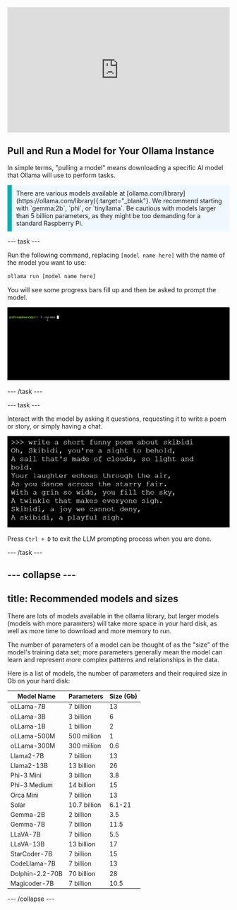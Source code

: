 <html>
  <div style="position: relative; overflow: hidden; padding-top: 56.25%;">
    <iframe style="position: absolute; top: 0; left: 0; right: 0; width: 100%; height: 100%; border: none;" src="https://www.youtube.com/embed/d-eLmdSWnZQ?rel=0&cc_load_policy=1" allowfullscreen allow="accelerometer; autoplay; clipboard-write; encrypted-media; gyroscope; picture-in-picture; web-share">
    </iframe>
  </div>
</html>

## Pull and Run a Model for Your Ollama Instance
In simple terms, "pulling a model" means downloading a specific AI model that Ollama will use to perform tasks. 

<p style='border-left: solid; border-width:10px; border-color: #0faeb0; background-color: aliceblue; padding: 10px;'>
There are various models available at [ollama.com/library](https://ollama.com/library){:target="_blank"}. We recommend starting with `gemma:2b`, `phi`, or `tinyllama`. Be cautious with models larger than 5 billion parameters, as they might be too demanding for a standard Raspberry Pi.
</p>

--- task ---

Run the following command, replacing `[model name here]` with the name of the model you want to use:

```sh
ollama run [model name here]
```
You will see some progress bars fill up and then be asked to prompt the model.

![Animation showing a command line interface with the prompt displaying "pi@raspberrypi:~ $" followed by a command being typed.](images/run_gemma2b.gif)

--- /task ---

--- task ---

Interact with the model by asking it questions, requesting it to write a poem or story, or simply having a chat.

![Screenshot of a black background with white text displaying a short, funny poem about skibidi. Whatever that is.](images/skibidi.png)

Press `Ctrl + D` to exit the LLM prompting process when you are done.

--- /task ---

--- collapse ---
---
title: Recommended models and sizes
---

There are lots of models available in the ollama library, but larger models (models with more paramters) will take more space in your hard disk, as well as more time to download and more memory to run. 

The number of parameters of a model can be thought of as the "size" of the model's training data set; more parameters generally mean the model can learn and represent more complex patterns and relationships in the data.

Here is a list of models, the number of parameters and their required size in Gb on your hard disk: 

| Model Name       | Parameters    | Size (Gb) |
| ---------------- | ------------- | --------- |
| oLLama-7B        | 7 billion     | 13        |
| oLLama-3B        | 3 billion     | 6         |
| oLLama-1B        | 1 billion     | 2         |
| oLLama-500M      | 500 million   | 1         |
| oLLama-300M      | 300 million   | 0.6       |
| Llama2-7B        | 7 billion     | 13        |
| Llama2-13B       | 13 billion    | 26        |
| Phi-3 Mini       | 3 billion     | 3.8       |
| Phi-3 Medium     | 14 billion    | 15        |
| Orca Mini        | 7 billion     | 13        |
| Solar            | 10.7 billion  | 6.1-21    |
| Gemma-2B         | 2 billion     | 3.5       |
| Gemma-7B         | 7 billion     | 11.5      |
| LLaVA-7B         | 7 billion     | 5.5       |
| LLaVA-13B        | 13 billion    | 17        |
| StarCoder-7B     | 7 billion     | 15        |
| CodeLlama-7B     | 7 billion     | 13        |
| Dolphin-2.2-70B  | 70 billion    | 28        |
| Magicoder-7B     | 7 billion     | 10.5      |


--- /collapse ---